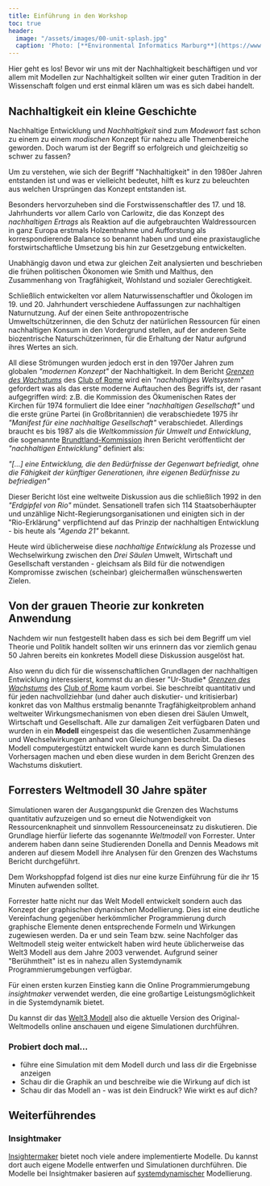 ```yaml
---
title: Einführung in den Workshop
toc: true
header:
  image: "/assets/images/00-unit-splash.jpg"
  caption: 'Photo: [**Environmental Informatics Marburg**](https://www.flickr.com/environmentalinformatics-marburg/)'  
---
```


Hier geht es los!
Bevor wir uns mit der Nachhaltigkeit beschäftigen und vor allem mit Modellen zur Nachhaltigkeit sollten wir einer guten Tradition in der Wissenschaft folgen und erst einmal klären um was es sich dabei handelt.

## Nachhaltigkeit ein kleine Geschichte 
Nachhaltige Entwicklung und *Nachhaltigkeit* sind zum *Modewort*  fast schon zu einem zu einem *modischen* Konzept für nahezu alle Themenbereiche geworden. Doch warum ist der Begriff so erfolgreich und gleichzeitig so schwer zu fassen?
<!--more-->
Um zu verstehen, wie sich der Begriff "Nachhaltigkeit" in den 1980er Jahren entstanden ist und was er vielleicht bedeutet, hilft es kurz zu beleuchten aus welchen Ursprüngen das Konzept entstanden ist. 

Besonders hervorzuheben sind die Forstwissenschaftler des 17. und 18. Jahrhunderts vor allem  Carlo von Carlowitz, die das Konzept des *nachhaltigen Ertrags* als Reaktion auf die aufgebrauchten Waldressourcen in ganz Europa erstmals Holzentnahme und Aufforstung als korrespondierende  Balance so benannt haben und und eine praxistaugliche forstwirtschaftliche Umsetzung bis hin zur Gesetzgebung entwickelten.

Unabhängig davon  und etwa zur gleichen Zeit analysierten und beschrieben die frühen politischen Ökonomen wie Smith und Malthus, den Zusammenhang von Tragfähigkeit, Wohlstand und sozialer Gerechtigkeit.

Schließlich entwickelten vor allem Naturwissenschaftler und Ökologen im 19. und 20. Jahrhundert verschiedene Auffassungen zur nachhaltigen Naturnutzung. Auf der einen Seite anthropozentrische Umweltschützerinnen, die den Schutz der natürlichen Ressourcen für einen nachhaltigen Konsum in den Vordergrund stellen, auf der anderen Seite biozentrische Naturschützerinnen, für die Erhaltung der Natur aufgrund ihres Wertes an sich.

All diese Strömungen wurden jedoch erst in den 1970er Jahren zum globalen *"modernen Konzept"* der Nachhaltigkeit. In dem Bericht *[Grenzen des Wachstums](https://www.clubofrome.org/publication/the-limits-to-growth/)* des [Club of Rome](https://de.wikipedia.org/wiki/Club_of_Rome) wird ein *"nachhaltiges Weltsystem"* gefordert was als das erste moderne Auftauchen des Begriffs ist, der rasant aufgegriffen wird: z.B. die Kommission des Ökumenischen Rates der Kirchen für 1974 formuliert die Idee einer *"nachhaltigen Gesellschaft"* und die erste grüne Partei (in Großbritannien) die verabschiedete 1975 ihr *"Manifest für eine nachhaltige Gesellschaft"* verabschiedet. Allerdings braucht es bis 1987 als die *Weltkommission für Umwelt und Entwicklung*, die  sogenannte [Brundtland-Kommission](https://de.wikipedia.org/wiki/Brundtland-Bericht) ihren Bericht veröffentlicht der *"nachhaltigen Entwicklung"* definiert als:  

 *"[...] eine Entwicklung, die den Bedürfnisse der Gegenwart befriedigt, ohne  die Fähigkeit der künftiger Generationen, ihre eigenen Bedürfnisse zu befriedigen"*

 
Dieser Bericht löst eine weltweite Diskussion aus die schließlich 1992 in den *"Erdgipfel von Rio"* mündet. 
Sensationell trafen sich 114 Staatsoberhäupter und unzählige Nicht-Regierungsorganisationen und einigten sich in der "Rio-Erklärung" verpflichtend auf das Prinzip der nachhaltigen Entwicklung - bis heute als *"Agenda 21"* bekannt. 

Heute wird üblicherweise diese *nachhaltige Entwicklung* als Prozesse und Wechselwirkung zwischen den *Drei Säulen*   Umwelt, Wirtschaft und Gesellschaft  verstanden - gleichsam als Bild für die notwendigen  Kompromisse zwischen (scheinbar) gleichermaßen wünschenswerten Zielen. 

## Von der grauen Theorie zur konkreten Anwendung

Nachdem wir nun festgestellt haben dass es sich bei dem Begriff um viel Theorie und Politik handelt sollten wir uns erinnern das vor ziemlich genau 50 Jahren bereits ein konkretes Modell diese Diskussion ausgelöst hat. 

Also wenn du dich für die wissenschaftlichen Grundlagen der  nachhaltigen Entwicklung interessierst, kommst du an dieser "Ur-Studie*  *[Grenzen des Wachstums](https://www.clubofrome.org/publication/the-limits-to-growth/)* des [Club of Rome](https://de.wikipedia.org/wiki/Club_of_Rome) kaum vorbei. Sie beschreibt quantitativ und für jeden nachvollziehbar (und daher auch diskutier- und kritisierbar) konkret das von Malthus erstmalig benannte Tragfähigkeitproblem anhand weltweiter Wirkungsmechanismen von eben diesen drei Säulen Umwelt, Wirtschaft und Gesellschaft. Alle zur damaligen Zeit verfügbaren Daten und wurden in ein **Modell** eingespeist das die wesentlichen Zusammenhänge und Wechselwirkungen anhand von Gleichungen beschreibt. Da dieses Modell computergestützt entwickelt wurde kann es durch Simulationen Vorhersagen machen und eben diese wurden in dem Bericht Grenzen des Wachstums diskutiert. 
## Forresters Weltmodell 30 Jahre später
Simulationen waren der Ausgangspunkt die Grenzen des Wachstums quantitativ aufzuzeigen und so erneut die Notwendigkeit von Ressourcenknapheit und sinnvollem Ressourceneinsatz zu diskutieren. Die Grundlage hierfür lieferte das sogenannte  *Weltmodell* von Forrester. Unter anderem haben dann seine Studierenden Donella and Dennis Meadows mit anderen auf diesem Modell ihre Analysen für den Grenzen des Wachstums Bericht durchgeführt. 

Dem Workshoppfad folgend ist dies nur eine kurze Einführung für die ihr 15 Minuten aufwenden solltet.
<!--- {: .notice--success} --->


Forrester hatte nicht nur das Welt Modell entwickelt sondern auch das Konzept der graphischen dynanischen Modellierung. Dies ist eine deutliche Vereinfachung gegenüber herkömmlicher Programmierung durch graphische Elemente denen entsprechende Formeln und Wirkungen zugewiesen werden. Da er und sein Team bzw. seine Nachfolger das Weltmodell steig weiter entwickelt haben wird heute üblicherweise das Welt3 Modell aus dem Jahre 2003 verwendet. Aufgrund seiner "Berühmtheit" ist es in nahezu allen Systemdynamik Programmierumgebungen verfügbar. 

Für einen ersten kurzen Einstieg kann die Online Programmierumgebung *insightmaker* verwendet werden, die eine großartige Leistungsmöglichkeit in die Systemdynamik bietet.    

Du kannst dir das [Welt3 Modell](https://insightmaker.com/insight/1954/The-World3-Model-Classic-World-Simulation) also die aktuelle Version des Original-Weltmodells online anschauen und eigene Simulationen durchführen.

### Probiert doch mal...

* führe eine Simulation mit dem Modell durch und lass dir die Ergebnisse anzeigen
*  Schau dir die Graphik an und beschreibe wie die Wirkung auf dich ist
* Schau dir das Modell an - was ist dein Eindruck? Wie wirkt es auf dich?

## Weiterführendes

### Insightmaker
[Insightermaker](https://insightmaker.com/) bietet noch viele andere implementierte Modelle. Du kannst dort auch eigene Modelle entwerfen und Simulationen durchführen. Die Modelle bei Insightmaker basieren auf [systemdynamischer](https://www.youtube.com/watch?v=AnTwZVviXyY&t=627s) Modellierung. 





